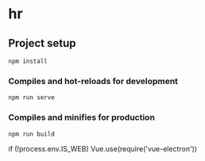 # hr

## Project setup
```
npm install
```

### Compiles and hot-reloads for development
```
npm run serve
```

### Compiles and minifies for production
```
npm run build
```

if (!process.env.IS_WEB) Vue.use(require('vue-electron'))
